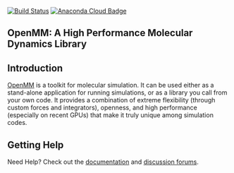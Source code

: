 [![Build Status](https://travis-ci.org/pandegroup/openmm.svg?branch=master)](https://travis-ci.org/pandegroup/openmm)
[![Anaconda Cloud Badge](https://anaconda.org/omnia/openmm/badges/downloads.svg)](https://anaconda.org/omnia/openmm)

## OpenMM: A High Performance Molecular Dynamics Library

Introduction
------------

[OpenMM](http://openmm.org) is a toolkit for molecular simulation. It can be used either as a stand-alone application for running simulations, or as a library you call from your own code. It
provides a combination of extreme flexibility (through custom forces and integrators), openness, and high performance (especially on recent GPUs) that make it truly unique among simulation codes.  

Getting Help
------------

Need Help? Check out the [documentation](http://docs.openmm.org/) and [discussion forums](https://simtk.org/forums/viewforum.php?f=161).
